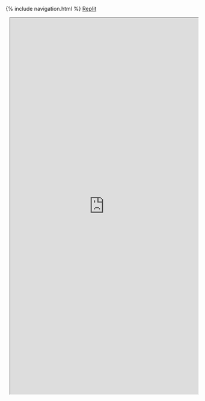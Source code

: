 {% include navigation.html %}
[Replit](https://replit.com/@BG101/B-G101githubio-1?v=1)


<div class="row justify-content-center" style="margin: 2%;">
    <iframe height="1000px" width="500px" src="https://replit.com/@BG101/B-G101githubio-1?lite=true#main.py"></iframe>
</div>

